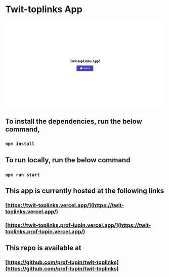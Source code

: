 # Twit-toplinks App

![Landing Page](https://github.com/prof-lupin/twit-toplinks/blob/master/screenshots/landing%20page(1).png)

## To install the dependencies, run the below command,

### `npm install`

## To run locally, run the below command

### `npm run start`

## This app is currently hosted at the following links

### [https://twit-toplinks.vercel.app/](https://twit-toplinks.vercel.app/)
### [https://twit-toplinks.prof-lupin.vercel.app/](https://twit-toplinks.prof-lupin.vercel.app/)

## This repo is available at

### [https://github.com/prof-lupin/twit-toplinks](https://github.com/prof-lupin/twit-toplinks)
